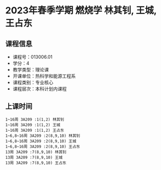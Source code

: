# 2023年春季学期 燃烧学 林其钊, 王城, 王占东






## 课程信息

- 课程号：013006.01
- 学分：4
- 教学类型：理论课
- 开课单位：热科学和能源工程系
- 课程类别：专业核心
- 课程层次：本科计划内课程

## 上课时间

```
1~16周 3A209 :1(1,2) 林其钊
1~16周 3A209 :1(1,2) 王城
1~16周 3A209 :1(1,2) 王占东
1~6,8~16周 3A209 :2(8,9,10) 林其钊
1~6,8~16周 3A209 :2(8,9,10) 王城
1~6,8~16周 3A209 :2(8,9,10) 王占东
13周 3A209 :7(8,9,10) 林其钊
13周 3A209 :7(8,9,10) 王城
13周 3A209 :7(8,9,10) 王占东
```

